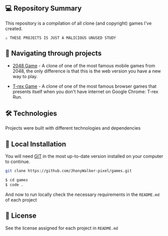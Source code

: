 ## 💻 Repository Summary

This repository is a compilation of all clone (and copyright) games I've created.

```text
⚠ THESE PROJECTS IS JUST A MALICIOUS UNUSED STUDY
```

## 🚩 Navigating through projects

- [2048 Game](https://github.com/JhonyWalker-pixel/games/tree/master/2048-game) - A clone of one of the most famous mobile games from 2048, the only difference is that this is the web version you have a new way to play.

- [T-rex Game](https://github.com/JhonyWalker-pixel/games/tree/master/trex-game) - A clone of one of the most famous browser games that presents itself when you don't have internet on Google Chrome: T-rex Run.


## 🛠 Technologies

Projects were built with different technologies and dependencies

## 🔨 Local Installation

You will need [GIT](https://git-scm.com/) in the most up-to-date version installed on your computer to continue.

```bash
git clone https://github.com/JhonyWalker-pixel/games.git

$ cd games
$ code .
```

And now to run locally check the necessary requirements in the `README.md` of each project

## 📖 License

See the license assigned for each project in `README.md`
